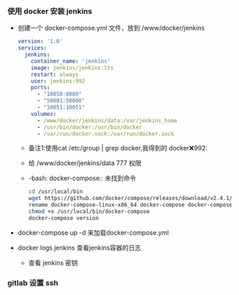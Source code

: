 ### 使用 docker 安装 jenkins

- 创建一个 docker-compose.yml 文件，放到 /www/docker/jenkins 

  ```yml
  version: '1.0'
  services:
    jenkins:
      container_name: 'jenkins'
      image: jenkins/jenkins:lts
      restart: always
      user: jenkins:992
      ports:
        - "10050:8080"
        - "50001:50000"
        - "10051:10051"
      volumes:
        - /www/docker/jenkins/data:/var/jenkins_home
        - /usr/bin/docker:/usr/bin/docker
        - /var/run/docker.sock:/var/run/docker.sock
  ```

  - 备注1:使用cat /etc/group | grep docker,我得到的 docker:x:992:

  - 给 /www/docker/jenkins/data 777 权限

  - -bash: docker-compose:: 未找到命令

    ```bash
    cd /usr/local/bin
    wget https://github.com/docker/compose/releases/download/v2.4.1/docker-compose-linux-x86_64
    rename docker-compose-linux-x86_64 docker-compose docker-compose-linux-x86_64
    chmod +x /usr/local/bin/docker-compose
    docker-compose version
    ```

- docker-compose up -d 来加载docker-compose.yml 

- docker logs jenkins 查看jenkins容器的日志 

  - 查看 jenkins  密钥

### gitlab 设置 ssh


